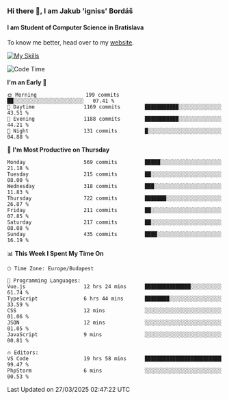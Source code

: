 ### Hi there 👋, I am Jakub 'igniss' Bordáš

#### I am Student of Computer Science in Bratislava
To know me better, head over to my [website](https://bordas.sk).

[![My Skills](https://skillicons.dev/icons?i=js,typescript,html,css,figma,svelte,vue,next,postgresql,nest,express,nodejs)](https://bordas.sk)


<!--START_SECTION:waka-->
![Code Time](http://img.shields.io/badge/Code%20Time-1%2C762%20hrs%2016%20mins-blue)

**I'm an Early 🐤** 

```text
🌞 Morning                199 commits         ██░░░░░░░░░░░░░░░░░░░░░░░   07.41 % 
🌆 Daytime                1169 commits        ███████████░░░░░░░░░░░░░░   43.51 % 
🌃 Evening                1188 commits        ███████████░░░░░░░░░░░░░░   44.21 % 
🌙 Night                  131 commits         █░░░░░░░░░░░░░░░░░░░░░░░░   04.88 % 
```
📅 **I'm Most Productive on Thursday** 

```text
Monday                   569 commits         █████░░░░░░░░░░░░░░░░░░░░   21.18 % 
Tuesday                  215 commits         ██░░░░░░░░░░░░░░░░░░░░░░░   08.00 % 
Wednesday                318 commits         ███░░░░░░░░░░░░░░░░░░░░░░   11.83 % 
Thursday                 722 commits         ███████░░░░░░░░░░░░░░░░░░   26.87 % 
Friday                   211 commits         ██░░░░░░░░░░░░░░░░░░░░░░░   07.85 % 
Saturday                 217 commits         ██░░░░░░░░░░░░░░░░░░░░░░░   08.08 % 
Sunday                   435 commits         ████░░░░░░░░░░░░░░░░░░░░░   16.19 % 
```


📊 **This Week I Spent My Time On** 

```text
🕑︎ Time Zone: Europe/Budapest

💬 Programming Languages: 
Vue.js                   12 hrs 24 mins      ███████████████░░░░░░░░░░   61.74 % 
TypeScript               6 hrs 44 mins       ████████░░░░░░░░░░░░░░░░░   33.59 % 
CSS                      12 mins             ░░░░░░░░░░░░░░░░░░░░░░░░░   01.06 % 
JSON                     12 mins             ░░░░░░░░░░░░░░░░░░░░░░░░░   01.05 % 
JavaScript               9 mins              ░░░░░░░░░░░░░░░░░░░░░░░░░   00.81 % 

🔥 Editors: 
VS Code                  19 hrs 58 mins      █████████████████████████   99.47 % 
PhpStorm                 6 mins              ░░░░░░░░░░░░░░░░░░░░░░░░░   00.53 % 
```


 Last Updated on 27/03/2025 02:47:22 UTC
<!--END_SECTION:waka-->
